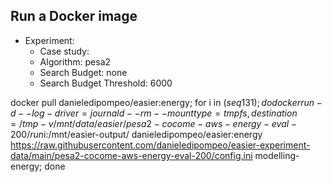
## Run a Docker image

 - Experiment: 
   - Case study: 
   - Algorithm: pesa2
   - Search Budget: none
   - Search Budget Threshold: 6000

docker pull danieledipompeo/easier:energy; for i in $(seq 1 31); do docker run -d --log-driver=journald --rm --mount type=tmpfs,destination=/tmp -v /mnt/data/easier/pesa2-cocome-aws-energy-eval-200/run$i:/mnt/easier-output/ danieledipompeo/easier:energy https://raw.githubusercontent.com/danieledipompeo/easier-experiment-data/main/pesa2-cocome-aws-energy-eval-200/config.ini modelling-energy; done 

